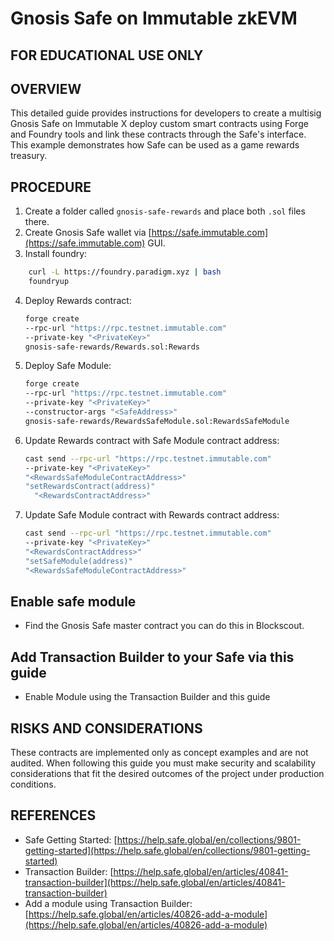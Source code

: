 # Gnosis Safe on Immutable zkEVM

## FOR EDUCATIONAL USE ONLY

## OVERVIEW

This detailed guide provides instructions for developers to create a multisig Gnosis Safe on Immutable X deploy custom smart contracts using Forge and Foundry tools and link these contracts through the Safe's interface. This example demonstrates how Safe can be used as a game rewards treasury.

## PROCEDURE

1. Create a folder called `gnosis-safe-rewards` and place both `.sol` files there.
2. Create Gnosis Safe wallet via [https://safe.immutable.com](https://safe.immutable.com) GUI.
3. Install foundry:
```bash
    curl -L https://foundry.paradigm.xyz | bash
    foundryup
```
4. Deploy Rewards contract:
    ```bash
    forge create 
    --rpc-url "https://rpc.testnet.immutable.com" 
    --private-key "<PrivateKey>" 
    gnosis-safe-rewards/Rewards.sol:Rewards
    ```
5. Deploy Safe Module:
    ```bash
    forge create 
    --rpc-url "https://rpc.testnet.immutable.com" 
    --private-key "<PrivateKey>" 
    --constructor-args "<SafeAddress>" 
    gnosis-safe-rewards/RewardsSafeModule.sol:RewardsSafeModule
    ```
6. Update Rewards contract with Safe Module contract address:
    ```bash
    cast send --rpc-url "https://rpc.testnet.immutable.com"    
    --private-key "<PrivateKey>"            
    "<RewardsSafeModuleContractAddress>" 
    "setRewardsContract(address)" 
      "<RewardsContractAddress>"
    ```
7. Update Safe Module contract with Rewards contract address:
    ```bash
    cast send --rpc-url "https://rpc.testnet.immutable.com"    
    --private-key "<PrivateKey>" 
    "<RewardsContractAddress>"      
    "setSafeModule(address)" 
    "<RewardsSafeModuleContractAddress>"
    ```

## Enable safe module
- Find the Gnosis Safe master contract you can do this in Blockscout.

## Add Transaction Builder to your Safe via this guide
- Enable Module using the Transaction Builder and this guide

## RISKS AND CONSIDERATIONS
These contracts are implemented only as concept examples and are not audited. When following this guide you must make security and scalability considerations that fit the desired outcomes of the project under production conditions.

## REFERENCES
- Safe Getting Started: [https://help.safe.global/en/collections/9801-getting-started](https://help.safe.global/en/collections/9801-getting-started)
- Transaction Builder: [https://help.safe.global/en/articles/40841-transaction-builder](https://help.safe.global/en/articles/40841-transaction-builder)
- Add a module using Transaction Builder: [https://help.safe.global/en/articles/40826-add-a-module](https://help.safe.global/en/articles/40826-add-a-module)